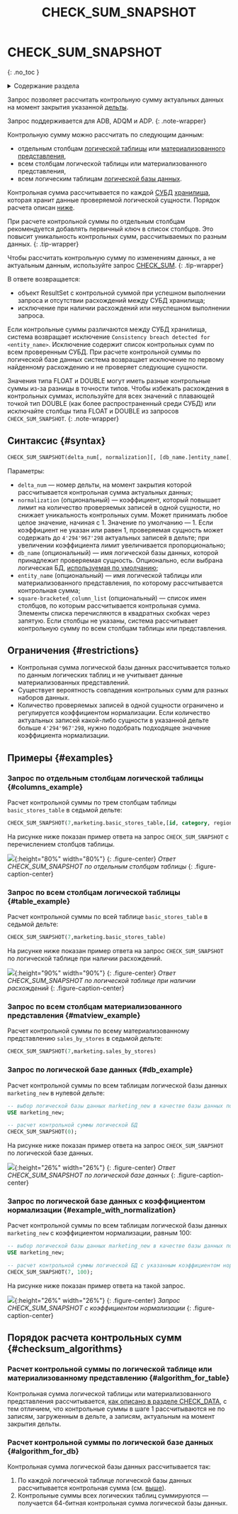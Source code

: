 ﻿---
layout: default
title: CHECK_SUM_SNAPSHOT
nav_order: 8
parent: Запросы SQL+
grand_parent: Справочная информация
has_children: false
has_toc: false
---

# CHECK_SUM_SNAPSHOT
{: .no_toc }

<details markdown="block">
  <summary>
    Содержание раздела
  </summary>
  {: .text-delta }
1. TOC
{:toc}
</details>

Запрос позволяет рассчитать контрольную сумму актуальных данных на момент закрытия указанной 
[дельты](../../../overview/main_concepts/delta/delta.md).

Запрос поддерживается для ADB, ADQM и ADP.
{: .note-wrapper}

Контрольную сумму можно рассчитать по следующим данным:
*   отдельным столбцам [логической таблицы](../../../overview/main_concepts/logical_table/logical_table.md) или 
    [материализованного представления](../../../overview/main_concepts/materialized_view/materialized_view.md),
*   всем столбцам логической таблицы или материализованного представления,
*   всем логическим таблицам [логической базы данных](../../../overview/main_concepts/logical_db/logical_db.md).

Контрольная сумма рассчитывается по каждой [СУБД](../../../introduction/supported_DBMS/supported_DBMS.md)
[хранилища](../../../overview/main_concepts/data_storage/data_storage.md),
которая хранит данные проверяемой логической сущности. Порядок расчета описан 
[ниже](#checksum_algorithms).

При расчете контрольной суммы по отдельным столбцам рекомендуется добавлять первичный ключ в список столбцов. Это повысит 
уникальность контрольных сумм, рассчитываемых по разным данных.
{: .tip-wrapper}

Чтобы рассчитать контрольную сумму по изменениям данных, а не актуальным данным, используйте запрос 
[CHECK_SUM](../CHECK_SUM/CHECK_SUM.md).
{: .tip-wrapper}

В ответе возвращается:
*   объект ResultSet с контрольной суммой при успешном выполнении запроса и отсутствии расхождений между СУБД хранилища;
*   исключение при наличии расхождений или неуспешном выполнении запроса.

Если контрольные суммы различаются между СУБД хранилища, система возвращает исключение
`Consistency breach detected for <entity_name>`. Исключение содержит список контрольных сумм по всем проверенным СУБД. 
При расчете контрольной суммы по логической базе данных система возвращает исключение по первому найденному расхождению и 
не проверяет следующие сущности.

Значения типа FLOAT и DOUBLE могут иметь разные контрольные суммы из-за разницы в точности типов. Чтобы избежать 
расхождения в контрольных суммах, используйте для всех значений с плавающей точкой тип 
DOUBLE (как более распространенный среди СУБД) или исключайте столбцы типа FLOAT и DOUBLE из запросов `CHECK_SUM_SNAPSHOT`.
{: .note-wrapper}

## Синтаксис {#syntax}

```sql
CHECK_SUM_SNAPSHOT(delta_num[, normalization][, [db_name.]entity_name[, square-bracketed_column_list]])
```

Параметры:
* `delta_num` — номер дельты, на момент закрытия которой рассчитывается контрольная сумма актуальных данных;
* `normalization` (опциональный) — коэффициент, который повышает лимит на количество проверяемых записей в одной сущности, 
   но снижает уникальность контрольных сумм. Может принимать любое целое значение, начиная с 1. Значение по умолчанию — 1. 
   Если коэффициент не указан или равен 1, проверяемая сущность может содержать до `4'294'967'298` актуальных записей 
   в дельте; при увеличении коэффициента лимит увеличивается пропорционально;
* `db_name` (опциональный) — имя логической базы данных, которой принадлежит проверяемая сущность. Опционально, если
   выбрана логическая БД, [используемая по умолчанию](../../../working_with_system/other_features/default_db_set-up/default_db_set-up.md);
* `entity_name` (опциональный) — имя логической таблицы или материализованного представления, по которому 
   рассчитывается контрольная сумма;
* `square-bracketed_column_list` (опциональный) — список имен столбцов, по которым рассчитывается контрольная сумма. 
   Элементы списка перечисляются в квадратных скобках через запятую. Если столбцы не указаны, система рассчитывает 
   контрольную сумму по всем столбцам таблицы или представления.

## Ограничения {#restrictions}

* Контрольная сумма логической базы данных рассчитывается только по данным логических таблиц и не учитывает данные 
  материализованных представлений.
* Существует вероятность совпадения контрольных сумм для разных наборов данных.
* Количество проверяемых записей в одной сущности ограничено и регулируется коэффициентом нормализации. Если количество 
  актуальных записей какой-либо сущности в указанной дельте больше `4'294'967'298`, нужно подобрать подходящее значение 
  коэффициента нормализации.

## Примеры {#examples}

### Запрос по отдельным столбцам логической таблицы {#columns_example}

Расчет контрольной суммы по трем столбцам таблицы `basic_stores_table` в седьмой дельте:
```sql
CHECK_SUM_SNAPSHOT(7,marketing.basic_stores_table,[id, category, region])
```

На рисунке ниже показан пример ответа на запрос `CHECK_SUM_SNAPSHOT` с перечислением столбцов таблицы.

![](check_sum_snapshot_for_table_columns.png){:height="80%" width="80%"}
{: .figure-center}
*Ответ CHECK_SUM_SNAPSHOT по отдельным столбцам таблицы*
{: .figure-caption-center}

### Запрос по всем столбцам логической таблицы {#table_example}

Расчет контрольной суммы по всей таблице `basic_stores_table` в седьмой дельте:
```sql
CHECK_SUM_SNAPSHOT(7,marketing.basic_stores_table)
```

На рисунке ниже показан пример ответа на запрос `CHECK_SUM_SNAPSHOT` по логической таблице при наличии расхождений.

![](check_sum_snapshot_with_inconsistency.png){:height="90%" width="90%"}
{: .figure-center}
*Ответ CHECK_SUM_SNAPSHOT по логической таблице при наличии расхождений*
{: .figure-caption-center}

### Запрос по всем столбцам материализованного представления {#matview_example}

Расчет контрольной суммы по всему материализованному представлению `sales_by_stores` в седьмой дельте:
```sql
CHECK_SUM_SNAPSHOT(7,marketing.sales_by_stores)
```

### Запрос по логической базе данных {#db_example}

Расчет контрольной суммы по всем таблицам логической базы данных `marketing_new` в нулевой дельте:
```sql
-- выбор логической базы данных marketing_new в качестве базы данных по умолчанию
USE marketing_new;

-- расчет контрольной суммы логической БД
CHECK_SUM_SNAPSHOT(0);
```

На рисунке ниже показан пример ответа на запрос `CHECK_SUM_SNAPSHOT` по логической базе данных.

![](check_sum_snapshot_for_db.png){:height="26%" width="26%"}
{: .figure-center}
*Ответ CHECK_SUM_SNAPSHOT по логической базе данных*
{: .figure-caption-center}

### Запрос по логической базе данных с коэффициентом нормализации {#example_with_normalization}

Расчет контрольной суммы по всем таблицам логической базы данных `marketing_new` с коэффициентом нормализации, равным 100:
```sql
-- выбор логической базы данных marketing_new в качестве базы данных по умолчанию
USE marketing_new;

-- расчет контрольной суммы логической БД с указанным коэффициентом нормализации
CHECK_SUM_SNAPSHOT(7, 100);
```

На рисунке ниже показан пример ответа на такой запрос.

![](check_sum_snapshot_for_db_with_normalization.png){:height="26%" width="26%"}
{: .figure-center}
*Запрос CHECK_SUM_SNAPSHOT с коэффициентом нормализации*
{: .figure-caption-center}

## Порядок расчета контрольных сумм {#checksum_algorithms}

### Расчет контрольной суммы по логической таблице или материализованному представлению {#algorithm_for_table}

Контрольная сумма логической таблицы или материализованного представления рассчитывается, 
[как описано в разделе CHECK_DATA](../CHECK_DATA/CHECK_DATA.md#checksum), с тем отличием, что контрольные суммы в шаге 1
рассчитываются не по записям, загруженным в дельте, а записям, актуальным на момент закрытия дельты.

### Расчет контрольной суммы по логической базе данных {#algorithm_for_db}

Контрольная сумма логической базы данных рассчитывается так:
1. По каждой логической таблице логической базы данных рассчитывается контрольная сумма (см. 
   [выше](#algorithm_for_table)).
2. Контрольные суммы всех логических таблиц суммируются — получается 64-битная контрольная сумма 
   логической базы данных.